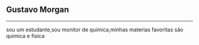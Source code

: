 ## Gustavo Morgan ##
---
 sou um estudante,sou monitor de quimica,minhas materias favoritas são quimica e fisica 
